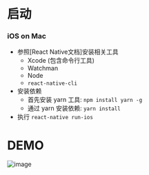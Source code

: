 # 启动

### iOS on Mac

- 参照[React Native文档]安装相关工具
  - Xcode (包含命令行工具)
  - Watchman
  - Node
  - `react-native-cli`
- 安装依赖
  - 首先安装 yarn 工具: `npm install yarn -g`
  - 通过 yarn 安装依赖: `yarn install`
- 执行 `react-native run-ios`

# DEMO

![image](http://static.yunfei.me/react-native-accounting-demo.gif)
